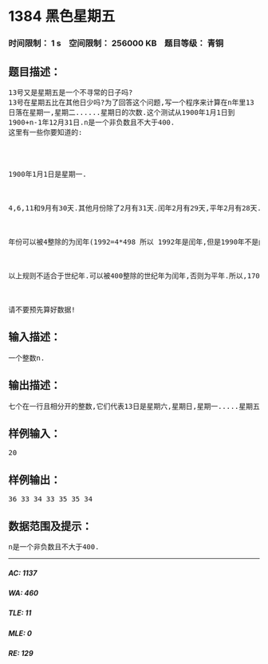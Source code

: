 # 1384 黑色星期五   
### 时间限制： 1 s&nbsp;&nbsp;&nbsp;&nbsp;空间限制： 256000 KB&nbsp;&nbsp;&nbsp;&nbsp;题目等级： 青铜  
## 题目描述：  

<pre>
13号又是星期五是一个不寻常的日子吗?  
13号在星期五比在其他日少吗?为了回答这个问题,写一个程序来计算在n年里13  
日落在星期一,星期二......星期日的次数.这个测试从1900年1月1日到  
1900+n-1年12月31日.n是一个非负数且不大于400.  
这里有一些你要知道的:




1900年1月1日是星期一. 



4,6,11和9月有30天.其他月份除了2月有31天.闰年2月有29天,平年2月有28天. 



年份可以被4整除的为闰年(1992=4*498 所以 1992年是闰年,但是1990年不是闰年) 



以上规则不适合于世纪年.可以被400整除的世纪年为闰年,否则为平年.所以,1700,1800,1900和2100年是平年,而2000年是闰年. 



请不要预先算好数据!
</pre>
  
  
## 输入描述：  

<pre>
一个整数n.
</pre>
  
  
## 输出描述：  

<pre>
七个在一行且相分开的整数,它们代表13日是星期六,星期日,星期一.....星期五的次数.
</pre>
  
  
## 样例输入：  

<pre>
20
</pre>
  
  
## 样例输出：  

<pre>
36 33 34 33 35 35 34
</pre>
  
  
## 数据范围及提示：  

<pre>
n是一个非负数且不大于400.
</pre>
  
  
***  

##### AC: 1137  
##### WA: 460  
##### TLE: 11  
##### MLE: 0  
##### RE: 129  
